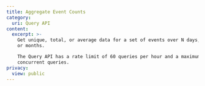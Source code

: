 ```yaml
---
title: Aggregate Event Counts
category:
  uri: Query API
content:
  excerpt: >-
    Get unique, total, or average data for a set of events over N days, weeks,
    or months.

    The Query API has a rate limit of 60 queries per hour and a maximum of 5
    concurrent queries.
privacy:
  view: public
---
```


